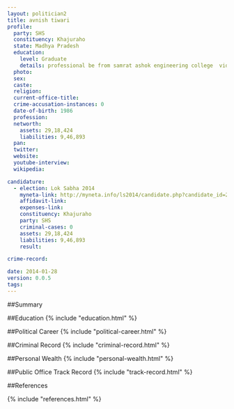```yaml
---
layout: politician2
title: avnish tiwari
profile: 
  party: SHS
  constituency: Khajuraho
  state: Madhya Pradesh
  education: 
    level: Graduate
    details: professional be from samrat ashok engineering college  vidisha  mp in rajiv gandhi technology university  bhopal in 2006  diploma of engeering from govt. polytechnic college  naugaon  chhatarpur  mp in 2003.
  photo: 
  sex: 
  caste: 
  religion: 
  current-office-title: 
  crime-accusation-instances: 0
  date-of-birth: 1986
  profession: 
  networth: 
    assets: 29,18,424
    liabilities: 9,46,893
  pan: 
  twitter: 
  website: 
  youtube-interview: 
  wikipedia: 

candidature: 
  - election: Lok Sabha 2014
    myneta-link: http://myneta.info/ls2014/candidate.php?candidate_id=2971
    affidavit-link: 
    expenses-link: 
    constituency: Khajuraho 
    party: SHS
    criminal-cases: 0
    assets: 29,18,424
    liabilities: 9,46,893
    result:  

crime-record: 

date: 2014-01-28
version: 0.0.5
tags: 
---
```

##Summary


##Education
{% include "education.html" %}


##Political Career
{% include "political-career.html" %}


##Criminal Record
{% include "criminal-record.html" %}


##Personal Wealth
{% include "personal-wealth.html" %}


##Public Office Track Record
{% include "track-record.html" %}


##References


{% include "references.html" %}